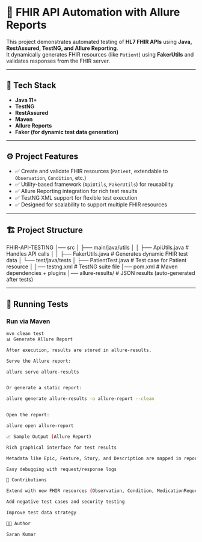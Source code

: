# 🚀 FHIR API Automation with Allure Reports

This project demonstrates automated testing of **HL7 FHIR APIs** using **Java, RestAssured, TestNG, and Allure Reporting**.  
It dynamically generates FHIR resources (like `Patient`) using **FakerUtils** and validates responses from the FHIR server.

---

## 📌 Tech Stack
- **Java 11+**
- **TestNG**
- **RestAssured**
- **Maven**
- **Allure Reports**
- **Faker (for dynamic test data generation)**

---

## ⚙️ Project Features
- ✅ Create and validate FHIR resources (`Patient`, extendable to `Observation`, `Condition`, etc.)
- ✅ Utility-based framework (`ApiUtils`, `FakerUtils`) for reusability
- ✅ Allure Reporting integration for rich test results
- ✅ TestNG XML support for flexible test execution
- ✅ Designed for scalability to support multiple FHIR resources

---

## 🏗 Project Structure
FHIR-API-TESTING
│── src
│ ├── main/java/utils
│ │ ├── ApiUtils.java # Handles API calls
│ │ ├── FakerUtils.java # Generates dynamic FHIR test data
│ └── test/java/tests
│ ├── PatientTest.java # Test case for Patient resource
│
│── testng.xml # TestNG suite file
│── pom.xml # Maven dependencies + plugins
│── allure-results/ # JSON results (auto-generated after tests)

---

## 🚀 Running Tests

### Run via Maven
```bash
mvn clean test
📊 Generate Allure Report

After execution, results are stored in allure-results.

Serve the Allure report:

allure serve allure-results


Or generate a static report:

allure generate allure-results -o allure-report --clean


Open the report:

allure open allure-report

📈 Sample Output (Allure Report)

Rich graphical interface for test results

Metadata like Epic, Feature, Story, and Description are mapped in reports

Easy debugging with request/response logs

🤝 Contributions

Extend with new FHIR resources (Observation, Condition, MedicationRequest)

Add negative test cases and security testing

Improve test data strategy

👨‍💻 Author

Saran Kumar
